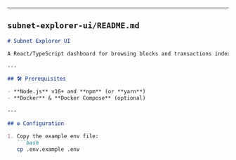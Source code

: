 
---

## `subnet-explorer-ui/README.md`

```markdown
# Subnet Explorer UI

A React/TypeScript dashboard for browsing blocks and transactions indexed by the Subnet Explorer Indexer.

---

## 🛠️ Prerequisites

- **Node.js** v16+ and **npm** (or **yarn**)
- **Docker** & **Docker Compose** (optional)

---

## ⚙️ Configuration

1. Copy the example env file:
   ```bash
   cp .env.example .env
